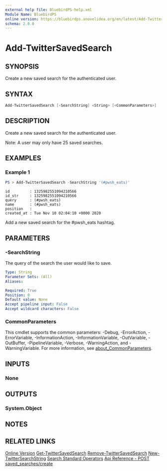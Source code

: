 ```yaml
---
external help file: BluebirdPS-help.xml
Module Name: BluebirdPS
online version: https://bluebirdps.anovelidea.org/en/latest/Add-TwitterSavedSearch
schema: 2.0.0
---
```


# Add-TwitterSavedSearch

## SYNOPSIS

Create a new saved search for the authenticated user.

## SYNTAX

```powershell
Add-TwitterSavedSearch [-SearchString] <String> [<CommonParameters>]
```

## DESCRIPTION

Create a new saved search for the authenticated user.

Note: A user may only have 25 saved searches.

## EXAMPLES

### Example 1

```powershell
PS > Add-TwitterSavedSearch -SearchString '(#pwsh_eats)'
```

```console
id         : 1325982551094210566
id_str     : 1325982551094210566
query      : (#pwsh_eats)
name       : (#pwsh_eats)
position   :
created_at : Tue Nov 10 02:04:10 +0000 2020
```

Add a new saved search for the #pwsh_eats hashtag.

## PARAMETERS

### -SearchString

The query of the search the user would like to save.

```yaml
Type: String
Parameter Sets: (All)
Aliases:

Required: True
Position: 0
Default value: None
Accept pipeline input: False
Accept wildcard characters: False
```

### CommonParameters

This cmdlet supports the common parameters: -Debug, -ErrorAction, -ErrorVariable, -InformationAction, -InformationVariable, -OutVariable, -OutBuffer, -PipelineVariable, -Verbose, -WarningAction, and -WarningVariable. For more information, see [about_CommonParameters](http://go.microsoft.com/fwlink/?LinkID=113216).

## INPUTS

### None

## OUTPUTS

### System.Object

## NOTES

## RELATED LINKS

[Online Version](https://bluebirdps.anovelidea.org/en/latest/Add-TwitterSavedSearch)
[Get-TwitterSavedSearch](https://bluebirdps.anovelidea.org/en/latest/Get-TwitterSavedSearch)
[Remove-TwitterSavedSearch](https://bluebirdps.anovelidea.org/en/latest/Remove-TwitterSavedSearch)
[New-TwitterSearchString](https://bluebirdps.anovelidea.org/en/latest/New-TwitterSearchString)
[Search Standard Operators](https://developer.twitter.com/en/docs/twitter-api/v1/rules-and-filtering/overview/standard-operators)
[Api Reference - POST saved_searches/create](https://developer.twitter.com/en/docs/twitter-api/v1/accounts-and-users/manage-account-settings/api-reference/post-saved_searches-create)
